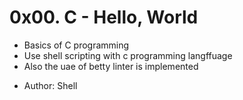 # 0x00. C - Hello, World

- Basics of C programming
- Use shell scripting with c programming langffuage
- Also the uae of betty linter is implemented

* Author: Shell
